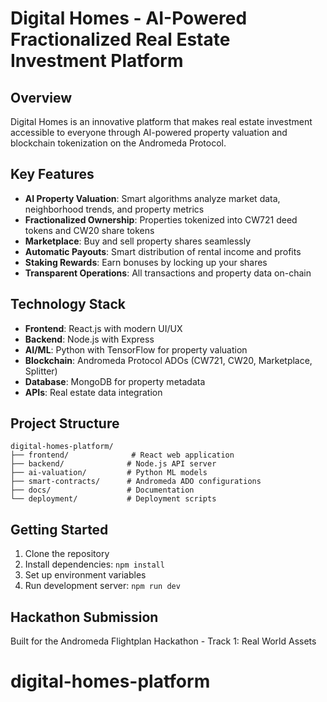 # Digital Homes - AI-Powered Fractionalized Real Estate Investment Platform

## Overview
Digital Homes is an innovative platform that makes real estate investment accessible to everyone through AI-powered property valuation and blockchain tokenization on the Andromeda Protocol.

## Key Features
- **AI Property Valuation**: Smart algorithms analyze market data, neighborhood trends, and property metrics
- **Fractionalized Ownership**: Properties tokenized into CW721 deed tokens and CW20 share tokens
- **Marketplace**: Buy and sell property shares seamlessly
- **Automatic Payouts**: Smart distribution of rental income and profits
- **Staking Rewards**: Earn bonuses by locking up your shares
- **Transparent Operations**: All transactions and property data on-chain

## Technology Stack
- **Frontend**: React.js with modern UI/UX
- **Backend**: Node.js with Express
- **AI/ML**: Python with TensorFlow for property valuation
- **Blockchain**: Andromeda Protocol ADOs (CW721, CW20, Marketplace, Splitter)
- **Database**: MongoDB for property metadata
- **APIs**: Real estate data integration

## Project Structure
```
digital-homes-platform/
├── frontend/              # React web application
├── backend/              # Node.js API server
├── ai-valuation/         # Python ML models
├── smart-contracts/      # Andromeda ADO configurations
├── docs/                 # Documentation
└── deployment/           # Deployment scripts
```

## Getting Started
1. Clone the repository
2. Install dependencies: `npm install`
3. Set up environment variables
4. Run development server: `npm run dev`

## Hackathon Submission
Built for the Andromeda Flightplan Hackathon - Track 1: Real World Assets
# digital-homes-platform